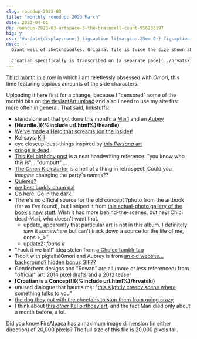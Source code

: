 ```yaml
---
slug: roundup-2023-03
title: "monthly roundup: 2023 March"
date: 2023-04-01
da: roundup-2023-03-artspace-3-the-braincell-count-956233197
big: y
css: "#a-date{display:none;} figcaption li{margin:.25em 0;} figcaption li>ul>li{margin:0;} details div{font-family:sans-serif; font-size:.85em;} .box li{margin:.15em 0;}"
desc: |-
  Giant wall of sketchdoodles. Original file is twice the size shown above; click for fullsize (opens in new window/tab).
  
  Croatian specifically is transcribed on [a separate page](../hrvatski).<!--\[handwriting transcript TBA]-->
---
```

[Third month](roundup-2023-01) [in a row](roundup-2023-02) in which I am reletlessly obsessed with <i class="omo">Omori</i>, this time featuring copious amounts of the side characters. 

Uploading it here first for a change, because I "censored" some of the morbid bits on [the deviantArt upload](https://www.deviantart.com/a-flyleaf/art/roundup-2023-03-artspace-3-the-braincell-count-956233197) and also I need to use my site first more often in general. That said, linkstuffs:

- standalone art that got done this month: a [Mar1](mar1) and an [Aubey](smad)
- <b>[Heardle.]({%include url.html%}/heardle)</b>
- [We've made a Hero that screams (on the inside)!](https://knowyourmeme.com/memes/ive-made-a-robot-that-screams)
- Kel says: [<span class="omo">Kill</span>](https://knowyourmeme.com/memes/snapchat-kill-guy)
- eye closeup-bust-things inspired by [this <i>Persona</i> art](https://caterpie.tumblr.com/post/94579145947)
- [cringe is dead](https://knowyourmeme.com/memes/shreks-cringe-compilation)
- [This Kel birthday post](https://notabird.site/OMORI_GAME/status/1458706061469237251) is a neat handwriting reference. "you know who this is"... "dumbutt"....
- [The <i class="omo">Omori</i> Kickstarter](https://www.kickstarter.com/projects/omocat/omori) is a hell of a thing in retrospect. Could you *imagine* changing the party's names??
- [Quieres?](https://knowyourmeme.com/memes/quieres)
- [my best buddy chum pal](https://annoyingdogsprite.tumblr.com/post/131886235407/you-guys-ask-for-it-quality-sans-from-utg)
- [Go here. Go in the dark.](https://sirenspells.tumblr.com/post/662905409181483008/hey-again-i-didnt-mean-for-all-of-them-to-be)
- There's no official source for the old concept ?photo from the artbook (far as I've found), but I sniped it from [this actual-photo gallery of the book's new stuff](https://notabird.site/aspiring_aster/status/1635793726709837824). Wish it had more behind-the-scenes, but hey! Chibi dead-Mari, who doesn't want that.
	- update, apparently that particular art is not in this album. I definitely saw it *somewhere* but can't track down a source for the life of me, oops >\_>\"
	- update2: [<i class="omo">found it</i>](https://nitter.net/rowannullart/status/1635751058482819073)
- "Fuck it we ball" idea stolen from [a Choice tumblr tag](https://sirenspells.tumblr.com/post/712354324746010624)
- Tidbit with pigtails!Omori and Aubrey is from [an old website... background? hidden bonus GIF??](https://old.reddit.com/r/OMORI/comments/orpk6q/omori_old_websites_backgrounds/)
- Genderbent designs and "Rowan" are all (more or less referenced) from "official" art: [2014 pixel drafts](https://www.omocat-blog.com/post/184424886265/very-first-pixel-drafts-of-the-omori-cast-a-lot) and [a 2012 teaser](https://www.omocat-blog.com/post/37325412044/omori-teaser-rowan)
- <b>[Croatian is a Concept!]({%include url.html%}/hrvatski)</b>
- unused dialogue that haunts me: "[this slightly creepy scene where something talks to you](https://old.reddit.com/r/OMORI/comments/n3mesl/major_spoilers_unused_dialogue_suggests_truth_was/)"
- [the dog they put with the cheetahs to stop them from going crazy](https://www.tumblr.com/katieaki/709457611082416128/couples-t-shirt-idea)
- I think about [this *other* Kel birthday art](https://notabird.site/OMORI_GAME/status/1458708574037848069), and the fact Mari died only about a month before, a lot.

Did you know FireAlpaca has a maximum image dimension (in either direction) of 20,000 pixels? The full size of this file is 20,000 pixels tall.